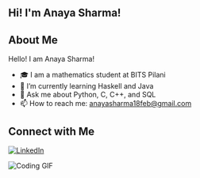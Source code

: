 ## Hi! I'm Anaya Sharma!

## About Me
Hello! I am Anaya Sharma! 

- 🎓 I am a mathematics student at BITS Pilani
- 🌱 I’m currently learning Haskell and Java
- 💬 Ask me about Python, C, C++, and SQL
- 📫 How to reach me: anayasharma18feb@gmail.com

## Connect with Me
[![LinkedIn](https://img.shields.io/badge/LinkedIn-blue?style=flat&logo=linkedin)](https://www.linkedin.com/in/anayasharma9)

![Coding GIF]( https://i.pinimg.com/originals/88/a9/69/88a969c3e830bbcbff939ea870058d91.gif)
